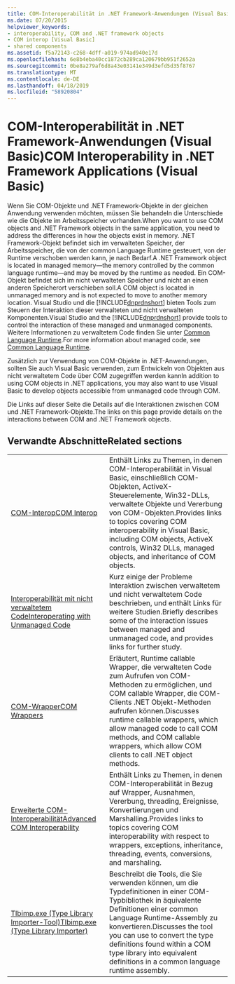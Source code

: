 ```yaml
---
title: COM-Interoperabilität in .NET Framework-Anwendungen (Visual Basic)
ms.date: 07/20/2015
helpviewer_keywords:
- interoperability, COM and .NET framework objects
- COM interop [Visual Basic]
- shared components
ms.assetid: f5a72143-c268-4dff-a019-974ad940e17d
ms.openlocfilehash: 6e8b4eba40cc1872cb289ca120679bb951f2652a
ms.sourcegitcommit: 0be8a279af6d8a43e03141e349d3efd5d35f8767
ms.translationtype: MT
ms.contentlocale: de-DE
ms.lasthandoff: 04/18/2019
ms.locfileid: "58920804"
---
```

# <a name="com-interoperability-in-net-framework-applications-visual-basic"></a><span data-ttu-id="6a55f-102">COM-Interoperabilität in .NET Framework-Anwendungen (Visual Basic)</span><span class="sxs-lookup"><span data-stu-id="6a55f-102">COM Interoperability in .NET Framework Applications (Visual Basic)</span></span>

<span data-ttu-id="6a55f-103">Wenn Sie COM-Objekte und .NET Framework-Objekte in der gleichen Anwendung verwenden möchten, müssen Sie behandeln die Unterschiede wie die Objekte im Arbeitsspeicher vorhanden.</span><span class="sxs-lookup"><span data-stu-id="6a55f-103">When you want to use COM objects and .NET Framework objects in the same application, you need to address the differences in how the objects exist in memory.</span></span> <span data-ttu-id="6a55f-104">.NET Framework-Objekt befindet sich im verwalteten Speicher, der Arbeitsspeicher, die von der common Language Runtime gesteuert, von der Runtime verschoben werden kann, je nach Bedarf.</span><span class="sxs-lookup"><span data-stu-id="6a55f-104">A .NET Framework object is located in managed memory—the memory controlled by the common language runtime—and may be moved by the runtime as needed.</span></span> <span data-ttu-id="6a55f-105">Ein COM-Objekt befindet sich im nicht verwalteten Speicher und nicht an einen anderen Speicherort verschieben soll.</span><span class="sxs-lookup"><span data-stu-id="6a55f-105">A COM object is located in unmanaged memory and is not expected to move to another memory location.</span></span> <span data-ttu-id="6a55f-106">Visual Studio und die [!INCLUDE[dnprdnshort](~/includes/dnprdnshort-md.md)] bieten Tools zum Steuern der Interaktion dieser verwalteten und nicht verwalteten Komponenten.</span><span class="sxs-lookup"><span data-stu-id="6a55f-106">Visual Studio and the [!INCLUDE[dnprdnshort](~/includes/dnprdnshort-md.md)] provide tools to control the interaction of these managed and unmanaged components.</span></span> <span data-ttu-id="6a55f-107">Weitere Informationen zu verwaltetem Code finden Sie unter [Common Language Runtime](../../../standard/clr.md).</span><span class="sxs-lookup"><span data-stu-id="6a55f-107">For more information about managed code, see [Common Language Runtime](../../../standard/clr.md).</span></span>

<span data-ttu-id="6a55f-108">Zusätzlich zur Verwendung von COM-Objekte in .NET-Anwendungen, sollten Sie auch Visual Basic verwenden, zum Entwickeln von Objekten aus nicht verwaltetem Code über COM zugegriffen werden kann</span><span class="sxs-lookup"><span data-stu-id="6a55f-108">In addition to using COM objects in .NET applications, you may also want to use Visual Basic to develop objects accessible from unmanaged code through COM.</span></span>

<span data-ttu-id="6a55f-109">Die Links auf dieser Seite die Details auf die Interaktionen zwischen COM und .NET Framework-Objekte.</span><span class="sxs-lookup"><span data-stu-id="6a55f-109">The links on this page provide details on the interactions between COM and .NET Framework objects.</span></span>

## <a name="related-sections"></a><span data-ttu-id="6a55f-110">Verwandte Abschnitte</span><span class="sxs-lookup"><span data-stu-id="6a55f-110">Related sections</span></span>

| | |
|---------|---------|
| [<span data-ttu-id="6a55f-111">COM-Interop</span><span class="sxs-lookup"><span data-stu-id="6a55f-111">COM Interop</span></span>](../../../visual-basic/programming-guide/com-interop/index.md) | <span data-ttu-id="6a55f-112">Enthält Links zu Themen, in denen COM-Interoperabilität in Visual Basic, einschließlich COM-Objekten, ActiveX-Steuerelemente, Win32-DLLs, verwaltete Objekte und Vererbung von COM-Objekten.</span><span class="sxs-lookup"><span data-stu-id="6a55f-112">Provides links to topics covering COM interoperability in Visual Basic, including COM objects, ActiveX controls, Win32 DLLs, managed objects, and inheritance of COM objects.</span></span> |
| [<span data-ttu-id="6a55f-113">Interoperabilität mit nicht verwaltetem Code</span><span class="sxs-lookup"><span data-stu-id="6a55f-113">Interoperating with Unmanaged Code</span></span>](../../../framework/interop/index.md) | <span data-ttu-id="6a55f-114">Kurz einige der Probleme Interaktion zwischen verwaltetem und nicht verwaltetem Code beschrieben, und enthält Links für weitere Studien.</span><span class="sxs-lookup"><span data-stu-id="6a55f-114">Briefly describes some of the interaction issues between managed and unmanaged code, and provides links for further study.</span></span> |
| [<span data-ttu-id="6a55f-115">COM-Wrapper</span><span class="sxs-lookup"><span data-stu-id="6a55f-115">COM Wrappers</span></span>](../../../framework/interop/com-wrappers.md) | <span data-ttu-id="6a55f-116">Erläutert, Runtime callable Wrapper, die verwalteten Code zum Aufrufen von COM-Methoden zu ermöglichen, und COM callable Wrapper, die COM-Clients .NET Objekt-Methoden aufrufen können.</span><span class="sxs-lookup"><span data-stu-id="6a55f-116">Discusses runtime callable wrappers, which allow managed code to call COM methods, and COM callable wrappers, which allow COM clients to call .NET object methods.</span></span> |
| [<span data-ttu-id="6a55f-117">Erweiterte COM-Interoperabilität</span><span class="sxs-lookup"><span data-stu-id="6a55f-117">Advanced COM Interoperability</span></span>](../../../framework/interop/index.md) | <span data-ttu-id="6a55f-118">Enthält Links zu Themen, in denen COM-Interoperabilität in Bezug auf Wrapper, Ausnahmen, Vererbung, threading, Ereignisse, Konvertierungen und Marshalling.</span><span class="sxs-lookup"><span data-stu-id="6a55f-118">Provides links to topics covering COM interoperability with respect to wrappers, exceptions, inheritance, threading, events, conversions, and marshaling.</span></span> |
| [<span data-ttu-id="6a55f-119">Tlbimp.exe (Type Library Importer-Tool)</span><span class="sxs-lookup"><span data-stu-id="6a55f-119">Tlbimp.exe (Type Library Importer)</span></span>](../../../framework/tools/tlbimp-exe-type-library-importer.md) | <span data-ttu-id="6a55f-120">Beschreibt die Tools, die Sie verwenden können, um die Typdefinitionen in einer COM-Typbibliothek in äquivalente Definitionen einer common Language Runtime-Assembly zu konvertieren.</span><span class="sxs-lookup"><span data-stu-id="6a55f-120">Discusses the tool you can use to convert the type definitions found within a COM type library into equivalent definitions in a common language runtime assembly.</span></span> |